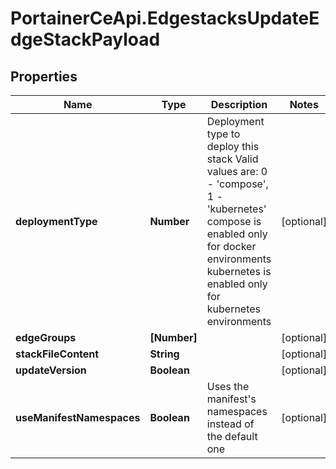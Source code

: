 # PortainerCeApi.EdgestacksUpdateEdgeStackPayload

## Properties
Name | Type | Description | Notes
------------ | ------------- | ------------- | -------------
**deploymentType** | **Number** | Deployment type to deploy this stack Valid values are: 0 - 'compose', 1 - 'kubernetes' compose is enabled only for docker environments kubernetes is enabled only for kubernetes environments | [optional] 
**edgeGroups** | **[Number]** |  | [optional] 
**stackFileContent** | **String** |  | [optional] 
**updateVersion** | **Boolean** |  | [optional] 
**useManifestNamespaces** | **Boolean** | Uses the manifest's namespaces instead of the default one | [optional] 


